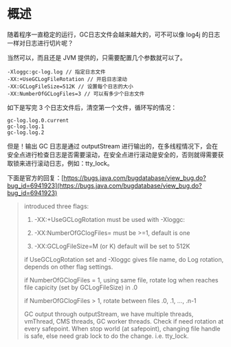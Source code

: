 # 概述

随着程序一直稳定的运行，GC日志文件会越来越大的，可不可以像 log4j 的日志一样对日志进行切片呢？

当然可以，而且还是 JVM 提供的，只需要配置几个参数就可以了。

```
-Xloggc:gc-log.log // 指定日志文件
-XX:+UseGCLogFileRotation // 开启日志滚动
-XX:GCLogFileSize=512K // 设置每个日志的大小
-XX:NumberOfGCLogFiles=3 // 可以有多少个日志文件
```

如下是写完 3 个日志文件后，清空第一个文件，循环写的情况：

```
gc-log.log.0.current
gc-log.log.1
gc-log.log.2
```

但是！输出 GC 日志是通过 outputStream 进行输出的，在多线程情况下，会在安全点进行检查日志是否需要滚动，在安全点进行滚动是安全的，否则就得需要获取锁来进行滚动日志，例如：tty_lock。

下面是官方的回复：[https://bugs.java.com/bugdatabase/view_bug.do?bug_id=6941923](https://bugs.java.com/bugdatabase/view_bug.do?bug_id=6941923)

> introduced three flags:
>
> 1) -XX:+UseGCLogRotation                       must be used with -Xloggc:<filename>
>
> 2) -XX:NumberOfGClogFiles=<number of files>    must be >=1, default is one
>
> 3) -XX:GCLogFileSize=<number>M (or K)          default will be set to 512K
>
> if UseGCLogRotation set and -Xloggc gives file name, do Log rotation, depends on other flag settings.
>
> if NumberOfGClogFiles = 1, using same file, rotate log when reaches file capicity (set by GCLogFileSize) in <filename>.0
>
> if NumberOfGClogFiles > 1, rotate between files <filename>.0, <filename>.1, ..., <filename>.n-1
>
> GC output through outputStream, we have multiple threads, vmThread, CMS threads, GC worker threads. Check if need rotation at every safepoint. When stop world (at safepoint), changing file handle is safe, else need grab lock to do the change. i.e. tty_lock.
